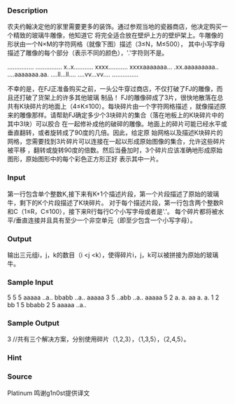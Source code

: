 
### Description
农夫约翰决定他的家里需要更多的装饰。通过参观当地的瓷器商店，他决定购买一个精致的玻璃牛雕像，他知道它
将完全适合放在壁炉上方的壁炉架上。牛雕像的形状由一个N×M的字符网格（就像下图）描述（3≤N，M≤500），
其中小写字母描述了雕像的每个部分（表示不同的颜色），'.'字符则不是。

...............
...............
x..x...........
xxxx...........
xxxxaaaaaaa...
.xx.aaaaaaaaa..
....aaaaaaa.aa.
....ll...ll....
....vv...vv....
...............

不幸的是，在FJ正准备购买之前，一头公牛穿过商店，不仅打破了FJ的雕像，而且还打破了货架上的许多其他玻璃
制品！ FJ的雕像碎成了3片，很快地散落在总共有K块碎片的地面上（4≤K≤100）。每块碎片由一个字符网格描述
，就像描述原来的雕像那样。请帮助FJ确定多少个3块碎片的集合（落在地板上的K块碎片中的其中3块）可以胶合
在一起修补成他的破碎的雕像。地面上的碎片可能已经水平或垂直翻转，或者旋转成了90度的几倍。因此，给定原
始网格以及描述K块碎片的网格，您需要找到3片碎片可以连接在一起以形成原始图像的集合，允许这些碎片被平移
，翻转或旋转90度的倍数。然后当叠加时，3个碎片应该准确地形成原始图形，原始图形中的每个彩色正方形正好
表示其中一片。

### Input
第一行包含单个整数K,接下来有K+1个描述片段，第一个片段描述了原始的玻璃牛，剩下的K个片段描述了K块碎片。
对于每个描述片段，第一行包含两个整数R和C（1≤R，C≤100），接下来R行每行C个小写字母或者是'.'。
每个碎片都将被水平/垂直连接并且具有至少一个非空单元（即至少包含一个小写字母）。

### Output

输出三元组i，j，k的数目（i <j <k），使得碎片i，j，k可以被拼接为原始的玻璃牛。


### Sample Input
5
5 5
aaaaa
..a..
bbabb
..a..
aaaaa
3 5
..abb
..a..
aaaaa
5 2
a.
a.
aa
a.
a.
1 2
bb
1 5
bbabb
2 5
aaaaa
..a..
### Sample Output
3
//共有三个解决方案，分别使用碎片（1,2,3），（1,3,5），（2,4,5）。
### Hint

### Source
Platinum 鸣谢g1n0st提供译文
